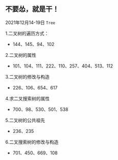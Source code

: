 <!--
 * @Description: 
 * @Autor: Blueheart
 * @Date: 2021-01-03 21:24:02
 * @LastEditTime: 2021-03-25 17:46:24
 * @FilePath: \DataStructures_Algorithm_Leetcode_JavaScript\readme.md
-->
## 不要怂，就是干！

2021年12月14-19日 `Tree`

1.二叉树的遍历方式：

- 144、145、94、102

2.二叉树的属性

- 101、104、111、222、110、257、404、513、112

3.二叉树的修改与构造

- 226、106、654、617

4.求二叉搜索树的属性

- 700、98、530、501、538

5.二叉树的公共祖先

- 236、235

6.二叉搜索树的修改与构造

- 701、450、669、108






